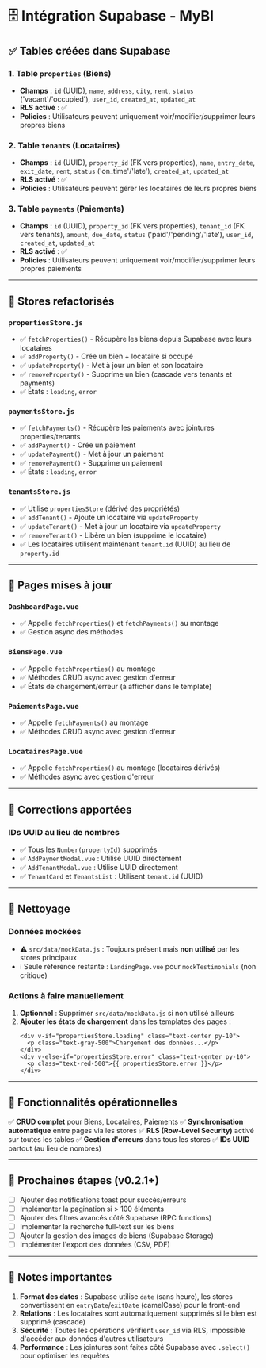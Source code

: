 # 🗄️ Intégration Supabase - MyBI

## ✅ Tables créées dans Supabase

### 1. Table `properties` (Biens)
- **Champs** : `id` (UUID), `name`, `address`, `city`, `rent`, `status` ('vacant'/'occupied'), `user_id`, `created_at`, `updated_at`
- **RLS activé** : ✅
- **Policies** : Utilisateurs peuvent uniquement voir/modifier/supprimer leurs propres biens

### 2. Table `tenants` (Locataires)
- **Champs** : `id` (UUID), `property_id` (FK vers properties), `name`, `entry_date`, `exit_date`, `rent`, `status` ('on_time'/'late'), `created_at`, `updated_at`
- **RLS activé** : ✅
- **Policies** : Utilisateurs peuvent gérer les locataires de leurs propres biens

### 3. Table `payments` (Paiements)
- **Champs** : `id` (UUID), `property_id` (FK vers properties), `tenant_id` (FK vers tenants), `amount`, `due_date`, `status` ('paid'/'pending'/'late'), `user_id`, `created_at`, `updated_at`
- **RLS activé** : ✅
- **Policies** : Utilisateurs peuvent uniquement voir/modifier/supprimer leurs propres paiements

---

## 🔄 Stores refactorisés

### `propertiesStore.js`
- ✅ `fetchProperties()` - Récupère les biens depuis Supabase avec leurs locataires
- ✅ `addProperty()` - Crée un bien + locataire si occupé
- ✅ `updateProperty()` - Met à jour un bien et son locataire
- ✅ `removeProperty()` - Supprime un bien (cascade vers tenants et payments)
- ✅ États : `loading`, `error`

### `paymentsStore.js`
- ✅ `fetchPayments()` - Récupère les paiements avec jointures properties/tenants
- ✅ `addPayment()` - Crée un paiement
- ✅ `updatePayment()` - Met à jour un paiement
- ✅ `removePayment()` - Supprime un paiement
- ✅ États : `loading`, `error`

### `tenantsStore.js`
- ✅ Utilise `propertiesStore` (dérivé des propriétés)
- ✅ `addTenant()` - Ajoute un locataire via `updateProperty`
- ✅ `updateTenant()` - Met à jour un locataire via `updateProperty`
- ✅ `removeTenant()` - Libère un bien (supprime le locataire)
- ✅ Les locataires utilisent maintenant `tenant.id` (UUID) au lieu de `property.id`

---

## 📄 Pages mises à jour

### `DashboardPage.vue`
- ✅ Appelle `fetchProperties()` et `fetchPayments()` au montage
- ✅ Gestion async des méthodes

### `BiensPage.vue`
- ✅ Appelle `fetchProperties()` au montage
- ✅ Méthodes CRUD async avec gestion d'erreur
- ✅ États de chargement/erreur (à afficher dans le template)

### `PaiementsPage.vue`
- ✅ Appelle `fetchPayments()` au montage
- ✅ Méthodes CRUD async avec gestion d'erreur

### `LocatairesPage.vue`
- ✅ Appelle `fetchProperties()` au montage (locataires dérivés)
- ✅ Méthodes async avec gestion d'erreur

---

## 🔧 Corrections apportées

### IDs UUID au lieu de nombres
- ✅ Tous les `Number(propertyId)` supprimés
- ✅ `AddPaymentModal.vue` : Utilise UUID directement
- ✅ `AddTenantModal.vue` : Utilise UUID directement
- ✅ `TenantCard` et `TenantsList` : Utilisent `tenant.id` (UUID)

---

## 🧹 Nettoyage

### Données mockées
- ⚠️ `src/data/mockData.js` : Toujours présent mais **non utilisé** par les stores principaux
- ℹ️ Seule référence restante : `LandingPage.vue` pour `mockTestimonials` (non critique)

### Actions à faire manuellement
1. **Optionnel** : Supprimer `src/data/mockData.js` si non utilisé ailleurs
2. **Ajouter les états de chargement** dans les templates des pages :
   ```vue
   <div v-if="propertiesStore.loading" class="text-center py-10">
     <p class="text-gray-500">Chargement des données...</p>
   </div>
   <div v-else-if="propertiesStore.error" class="text-center py-10">
     <p class="text-red-500">{{ propertiesStore.error }}</p>
   </div>
   ```

---

## 🎯 Fonctionnalités opérationnelles

✅ **CRUD complet** pour Biens, Locataires, Paiements
✅ **Synchronisation automatique** entre pages via les stores
✅ **RLS (Row-Level Security)** activé sur toutes les tables
✅ **Gestion d'erreurs** dans tous les stores
✅ **IDs UUID** partout (au lieu de nombres)

---

## 🚀 Prochaines étapes (v0.2.1+)

- [ ] Ajouter des notifications toast pour succès/erreurs
- [ ] Implémenter la pagination si > 100 éléments
- [ ] Ajouter des filtres avancés côté Supabase (RPC functions)
- [ ] Implémenter la recherche full-text sur les biens
- [ ] Ajouter la gestion des images de biens (Supabase Storage)
- [ ] Implémenter l'export des données (CSV, PDF)

---

## 📝 Notes importantes

1. **Format des dates** : Supabase utilise `date` (sans heure), les stores convertissent en `entryDate`/`exitDate` (camelCase) pour le front-end
2. **Relations** : Les locataires sont automatiquement supprimés si le bien est supprimé (cascade)
3. **Sécurité** : Toutes les opérations vérifient `user_id` via RLS, impossible d'accéder aux données d'autres utilisateurs
4. **Performance** : Les jointures sont faites côté Supabase avec `.select()` pour optimiser les requêtes

